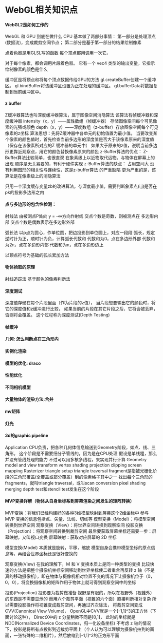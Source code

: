 # WebGL相关知识点
#### WebGL2是如何工作的
WebGL 和 GPU 到底在做什么
CPU 基本做了两部分事情： 
第一部分是处理顶点(数据流)，变成裁剪空间节点；
第二部分是基于第一部分的结果绘制像素

点着色器是用GLSL写的函数 每个顶点都用调用一次它。

对于每个像素，都会调用片段着色器。 它有一个 vec4 类型的输出变量，它指示绘制像素的颜色是什么

缓冲区是将顶点和将每个顶点数据传给GPU的方法
 gl.createBuffer创建一个缓冲区。 
 gl.bindBuffer将该缓冲区设置为正在处理的缓冲区。 
 gl.bufferData将数据复制到当前缓冲区中。

#### z buffer
Z缓冲器算法也叫深度缓冲器算法，属于图像空间消隐算法
该算法有帧缓冲器和深度缓冲器
intensity（x，y）——属性数组（帧缓冲器） 存储图像空间每个可见像素的光强或颜色
depth（x，y）——深度数组（z-buffer）存放图像空间每个可见像素的z坐标
算法思想：先将Z缓冲器中各单元的初始值置为最小值。
当要改变某个像素的颜色值时，首先检查当前多边形的深度值是否大于该像素原来的深度值（保存在该像素所对应的Z 缓冲器的单元中）
如果大于原来的z值，说明当前多边形更靠近观察点，用它的颜色替换像素原来的颜色
z-Buffer算法的优点：
Z-Buffer算法比较简单，也很直观
在象素级上以近物取代远物。与物体在屏幕上的出现 顺序是无关紧要的，有利于硬件实现
z-Buffer算法的缺点：
占用空间大
没有利用图形的相关性与连续性，这是z-buffer算法 的严重缺陷
更为严重的是，该算法是在像素级上的消隐算法

只用一个深度缓存变量zb的改进算法，存深度最小值，需要判断象素点(i,j)是否在pk的投影多边形之内

#### 点与多边形的包含性检测：
射线法
由被测点P处向 y = -∞方向作射线
交点个数是奇数，则被测点在 多边形内部
交点个数是偶数表示在多边形外部

弧长法
以p点为圆心，作单位圆，把边投影到单位圆上，对应一段段 弧长，规定逆时针为正，顺时针为负，计算弧长代数和
代数和为0，点在多边形外部
代数和为2π，点在多边形内部
代数和为π，点在多边形边上

以顶点符号为基础的弧长累加方法
#### 物体拾取的原理
射线追踪法
基于颜色的像素判断法


#### 深度测试
深度值存储在每个片段里面（作为片段的z值），
当片段想要输出它的颜色时，将它的深度值和z缓冲进行比较，
如果当前的片段在其它片段之后，它将会被丢弃，否则将会覆盖。
这个过程称为深度测试(Depth Testing)

#### 帧缓冲
#### 几何: 怎么判断点在三角形内
#### 实例化渲染
#### 模型的优化: draco
#### 性能优化
#### 不同相机模型
#### 大量物体的渲染方法:合并
#### mv矩阵
#### 灯光

#### 3d的graphic pipeline
Application CPU负责，把各种几何体信息输送到Geometry阶段，如点、线、三角形。
    这个阶段是不需要细分子管线的，因为是在CPU处理
    假设是单线程，那么并没有管线处理的能力
    不过可以用多核多线程，来实现并行计算
Geometry
    model and view transform
    vertex shading
    projection
    clipping
    screen mapping
Rasterizer 
    triangle setup
    triangle traversal 
        fragment是指被光栅化阶段的三角形覆盖(全覆盖或部分覆盖）到的像素格子其中之一
        找出每个三角形的fragments，就叫triangle traversal，或叫scan conversion
    pixel shading
    merging
        depth test和stencil test发生在这个阶段
#### MVP变换详解（物体从自身坐标系到屏幕渲染之间发生的矩阵转换）
MVP变换：将我们已经构建好的各种3维模型映射到屏幕这个2维坐标中
参与 MVP 变换的信息包括点、矢量、法线、切线等
模型变换（Model）：将模型空间转换到世界空间
观察变换（View）：将世界空间转换到观察空间
投影变换（Projection）：将观察空间转换到裁剪空间
最后要获取屏幕坐标还需要一步：屏幕映射，又叫视口变换
屏幕映射：获取对应屏幕的 2D 坐标

模型变换(Model)
本质就是旋转，平移，缩放
模型自身会携带模型坐标的原点信息等，再结合世界坐标还是很好变换的

观察变换(View)
在我的理解下，M 和 V 变换本质上是同一种类型的变换
比较快速的方法是把整个摄像机坐标空间移动到世界坐标使二者重合再反转 z 轴（不是真的移动摄像机），即在物体与摄像机相对位置不变的情况下让摄像机位于（0，0，0），将变换摄像机的矩阵作用于物体上就可得到观察空间中的坐标

投影(Projection)
投影要为裁剪做准备
视野是有限的，所以在视野外（视锥外）的东西是不需要显示的
而用六个裁剪平面（视锥的六个面）直接判断相对复杂
所以需要投影操作将视锥变成裁剪空间，再通过齐次除法，
将裁剪空间变成CVV(Canonical View Volume)，
OpenGL中CVV就是一个[-1,1]^3的正方体（下面讨论这种），
DirectX中的 z 分量稍微不同是[0,1]，
此时的坐标就是 NDC(Normalized Device Coordinates，归一化设备坐标)
不考虑 z 轴的情况下，投影是将所有点投影到近裁剪平面上（个人认为可以理解为摄像机拍到的画面，一张特殊的二维相片），然后放缩到[-1,1]^2的正方形平面
